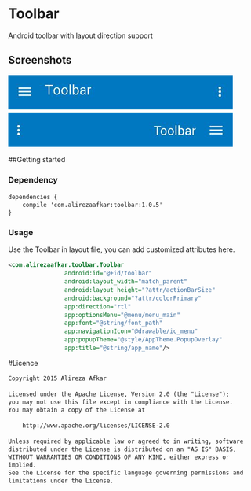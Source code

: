 # Toolbar
Android toolbar with layout direction support

## Screenshots

<img src="/Preview.JPG"/>


##Getting started

### Dependency

```
dependencies {
    compile 'com.alirezaafkar:toolbar:1.0.5'
}
```

### Usage

Use the Toolbar in layout file, you can add customized attributes here.

```xml
<com.alirezaafkar.toolbar.Toolbar
                android:id="@+id/toolbar"
                android:layout_width="match_parent"
                android:layout_height="?attr/actionBarSize"
                android:background="?attr/colorPrimary"
                app:direction="rtl"
                app:optionsMenu="@menu/menu_main"
                app:font="@string/font_path"
                app:navigationIcon="@drawable/ic_menu"
                app:popupTheme="@style/AppTheme.PopupOverlay"
                app:title="@string/app_name"/>
```

#Licence

    Copyright 2015 Alireza Afkar
    
    Licensed under the Apache License, Version 2.0 (the "License");
    you may not use this file except in compliance with the License.
    You may obtain a copy of the License at
    
        http://www.apache.org/licenses/LICENSE-2.0
    
    Unless required by applicable law or agreed to in writing, software
    distributed under the License is distributed on an "AS IS" BASIS,
    WITHOUT WARRANTIES OR CONDITIONS OF ANY KIND, either express or implied.
    See the License for the specific language governing permissions and
    limitations under the License.
